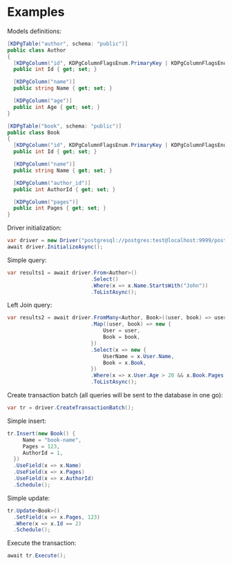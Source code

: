 Examples
======

Models definitions:

```c#
[KDPgTable("author", schema: "public")]
public class Author
{
  [KDPgColumn("id", KDPgColumnFlagsEnum.PrimaryKey | KDPgColumnFlagsEnum.AutoIncrement)]
  public int Id { get; set; }

  [KDPgColumn("name")]
  public string Name { get; set; }

  [KDPgColumn("age")]
  public int Age { get; set; }
}

[KDPgTable("book", schema: "public")]
public class Book
{
  [KDPgColumn("id", KDPgColumnFlagsEnum.PrimaryKey | KDPgColumnFlagsEnum.AutoIncrement)]
  public int Id { get; set; }

  [KDPgColumn("name")]
  public string Name { get; set; }

  [KDPgColumn("author_id")]
  public int AuthorId { get; set; }

  [KDPgColumn("pages")]
  public int Pages { get; set; }
}
```

Driver initialization:

```c#
var driver = new Driver("postgresql://postgres:test@localhost:9999/postgres", "public");
await driver.InitializeAsync();
```

Simple query:

```c#
var results1 = await driver.From<Author>()
                           .Select()
                           .Where(x => x.Name.StartsWith("John"))
                           .ToListAsync();
```

Left Join query:
        
```c#                   
var results2 = await driver.FromMany<Author, Book>((user, book) => user.Id == book.AuthorId)
                           .Map((user, book) => new {
                               User = user,
                               Book = book,
                           })
                           .Select(x => new {
                               UserName = x.User.Name,
                               Book = x.Book,
                           })
                           .Where(x => x.User.Age > 20 && x.Book.Pages > 1000)
                           .ToListAsync();
```

Create transaction batch (all queries will be sent to the database in one go):

```c#
var tr = driver.CreateTransactionBatch();
```

Simple insert:

```c#
tr.Insert(new Book() {
     Name = "book-name",
     Pages = 123,
     AuthorId = 1,
  })
  .UseField(x => x.Name)
  .UseField(x => x.Pages)
  .UseField(x => x.AuthorId)
  .Schedule();
```

Simple update:

```c#
tr.Update<Book>()
  .SetField(x => x.Pages, 123)
  .Where(x => x.Id == 2)
  .Schedule();
```

Execute the transaction:

```c#
await tr.Execute();
```
